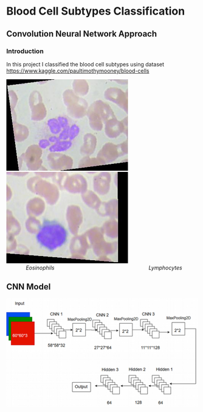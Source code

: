 # Blood Cell Subtypes Classification

## Convolution Neural Network Approach

### Introduction

In this project I classified the blood cell subtypes using dataset https://www.kaggle.com/paultimothymooney/blood-cells

 ![](img/eosinophil.jpeg)   &nbsp;&nbsp;&nbsp;&nbsp;&nbsp;&nbsp; ![](img/lymphocyte.jpeg) 
 <br>
&nbsp;&nbsp;&nbsp;&nbsp;&nbsp;&nbsp;&nbsp;&nbsp;&nbsp;&nbsp;&nbsp;&nbsp; *Eosinophils* &nbsp;&nbsp;&nbsp;&nbsp;&nbsp;&nbsp;&nbsp;&nbsp;&nbsp;&nbsp;&nbsp;&nbsp;&nbsp;&nbsp;&nbsp;&nbsp;&nbsp;&nbsp;&nbsp;&nbsp;&nbsp;&nbsp;&nbsp;&nbsp;&nbsp;&nbsp;&nbsp;&nbsp;&nbsp;&nbsp;&nbsp;&nbsp;&nbsp;&nbsp;&nbsp;&nbsp;&nbsp;&nbsp;&nbsp;&nbsp;&nbsp;&nbsp;&nbsp;&nbsp;&nbsp;&nbsp;&nbsp;&nbsp; &nbsp;&nbsp;&nbsp;&nbsp;&nbsp;&nbsp;&nbsp;&nbsp;&nbsp;&nbsp;&nbsp;&nbsp; *Lymphocytes* 

## CNN Model 

![](img/model.jpg)
